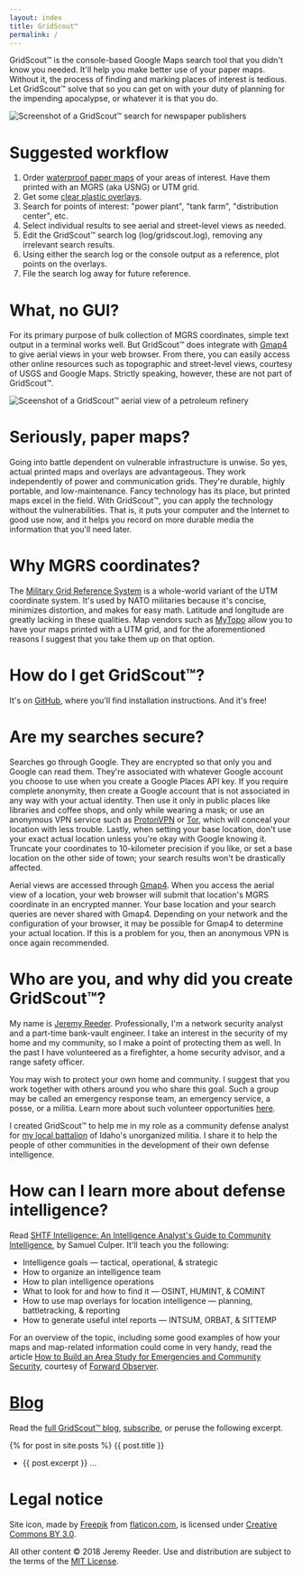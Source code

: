 ```yaml
---
layout: index
title: GridScout™
permalink: /
---
```


GridScout™ is the console-based Google Maps search tool that you didn't know
you needed. It'll help you make better use of your paper maps. Without it, the
process of finding and marking places of interest is tedious. Let GridScout™
solve that so you can get on with your duty of planning for the impending
apocalypse, or whatever it is that you do.

![Screenshot of a GridScout™ search for newspaper
publishers](images/search-screenshot.png)

# Suggested workflow
1. Order [waterproof paper maps][mytopo] of your areas of interest. Have them
printed with an MGRS (aka USNG) or UTM grid.
2. Get some [clear plastic overlays][duralar].
3. Search for points of interest: "power plant", "tank farm", "distribution
center", etc.
4. Select individual results to see aerial and street-level views as needed.
5. Edit the GridScout™ search log (log/gridscout.log), removing any irrelevant
search results.
6. Using either the search log or the console output as a reference, plot
points on the overlays.
7. File the search log away for future reference.

# What, no GUI?
For its primary purpose of bulk collection of MGRS coordinates, simple text
output in a terminal works well. But GridScout™ does integrate with
[Gmap4][gmap4] to give aerial views in your web browser. From there, you can
easily access other online resources such as topographic and street-level
views, courtesy of USGS and Google Maps. Strictly speaking, however, these are
not part of GridScout™.

![Sceenshot of a GridScout™ aerial view of a petroleum
refinery](images/aerial-screenshot.png)

# Seriously, paper maps?
Going into battle dependent on vulnerable infrastructure is unwise. So yes,
actual printed maps and overlays are advantageous. They work independently of
power and communication grids. They're durable, highly portable, and
low-maintenance. Fancy technology has its place, but printed maps excel in the
field. With GridScout™, you can apply the technology without the
vulnerabilities. That is, it puts your computer and the Internet to good use
now, and it helps you record on more durable media the information that you'll
need later.

# Why MGRS coordinates?
The [Military Grid Reference System][mgrs] is a whole-world variant of the
UTM coordinate system. It's used by NATO militaries because it's concise,
minimizes distortion, and makes for easy math. Latitude and longitude are
greatly lacking in these qualities. Map vendors such as [MyTopo][mytopo] allow
you to have your maps printed with a UTM grid, and for the aforementioned
reasons I suggest that you take them up on that option.

# How do I get GridScout™?
It's on [GitHub][github], where you'll find installation instructions. And it's
free!

# Are my searches secure?
Searches go through Google. They are encrypted so that only you and Google can
read them. They're associated with whatever Google account you choose to use
when you create a Google Places API key. If you require complete anonymity,
then create a Google account that is not associated in any way with your actual
identity. Then use it only in public places like libraries and coffee shops,
and only while wearing a mask; or use an anonymous VPN service such as
[ProtonVPN][protonvpn] or [Tor][tor], which will conceal your location with
less trouble. Lastly, when setting your base location, don't use your exact
actual location unless you're okay with Google knowing it. Truncate your
coordinates to 10-kilometer precision if you like, or set a base location on
the other side of town; your search results won't be drastically affected.

Aerial views are accessed through [Gmap4][gmap4]. When you access the aerial
view of a location, your web browser will submit that location's MGRS
coordinate in an encrypted manner. Your base location and your search queries
are never shared with Gmap4. Depending on your network and the configuration of
your browser, it may be possible for Gmap4 to determine your actual location.
If this is a problem for you, then an anonymous VPN is once again recommended.

# Who are you, and why did you create GridScout™?
My name is [Jeremy Reeder][jeremy]. Professionally, I'm a network security
analyst and a part-time bank-vault engineer. I take an interest in the security
of my home and my community, so I make a point of protecting them as well. In
the past I have volunteered as a firefighter, a home security advisor, and a
range safety officer.

You may wish to protect your own home and community. I suggest that you work
together with others around you who share this goal. Such a group may be called
an emergency response team, an emergency service, a posse, or a militia. Learn
more about such volunteer opportunities [here][volunteering].

I created GridScout™ to help me in my role as a community defense analyst for
[my local battalion][battalion] of Idaho's unorganized militia. I share it to
help the people of other communities in the development of their own
defense intelligence.

# How can I learn more about defense intelligence?
Read [SHTF Intelligence: An Intelligence Analyst's Guide to Community
Intelligence][shtf-intel], by Samuel Culper. It'll teach you the following:
- Intelligence goals — tactical, operational, & strategic
- How to organize an intelligence team
- How to plan intelligence operations
- What to look for and how to find it — OSINT, HUMINT, & COMINT
- How to use map overlays for location intelligence — planning, battletracking,
  & reporting
- How to generate useful intel reports — INTSUM, ORBAT, & SITTEMP

For an overview of the topic, including some good examples of how your maps and
map-related information could come in very handy, read the article [How to
Build an Area Study for Emergencies and Community Security][area-study],
courtesy of [Forward Observer][forward-observer].

# [Blog]
Read the [full GridScout™ blog][blog], [subscribe][feed], or peruse the following excerpt.

{% for post in site.posts %}
{{ post.title }}
- {{ post.excerpt }} …

# Legal notice
Site icon, made by [Freepik][freepik] from [flaticon.com][flaticon], is
licensed under [Creative Commons BY 3.0][icon-license].

All other content © 2018 Jeremy Reeder. Use and distribution are subject to the
terms of the [MIT License][mit-license].


[area-study]:       https://forwardobserver.com/how-to-build-an-area-study-for-emergencies-and-community-security/
[battalion]:        https://www.facebook.com/adacountylightfootmilitia/
[blog]:             blog/
[duralar]:          https://smile.amazon.com/gp/product/B0015LWRZY
[github]:           https://github.com/jeremyreeder/gridscout/blob/master/README.md
[feed]:             feed.xml
[freepik]:          https://www.freepik.com
[flaticon]:         https://www.flaticon.com
[forward-observer]: https://forwardobserver.com
[gmap4]:            https://mappingsupport.com/p/gmap4-free-online-topo-maps.html
[icon-license]:     http://creativecommons.org/licenses/by/3.0
[jeremy]:           mailto:jjrxyz+gridscout@gmail.com?Subject=GridScout™
[mgrs]:             https://en.wikipedia.org/wiki/Military_Grid_Reference_System
[mit-license]:      https://github.com/jeremyreeder/gridscout/blob/master/LICENSE.md
[mytopo]:           https://www.mytopo.com
[protonvpn]:        https://protonvpn.com
[shtf-intel]:       https://forwardobserver.com/product/community-intelligence-program-print-version/
[tor]:              https://en.wikipedia.org/wiki/Tor_(anonymity_network)
[volunteering]:     volunteering
